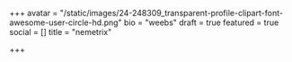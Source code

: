 +++
avatar = "/static/images/24-248309_transparent-profile-clipart-font-awesome-user-circle-hd.png"
bio = "weebs"
draft = true
featured = true
social = []
title = "nemetrix"

+++
